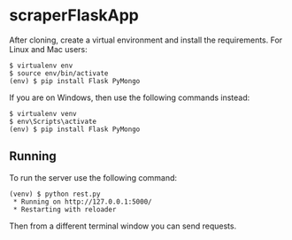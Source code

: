 # scraperFlaskApp
After cloning, create a virtual environment and install the requirements. For Linux and Mac users:

    $ virtualenv env
    $ source env/bin/activate
    (env) $ pip install Flask PyMongo

If you are on Windows, then use the following commands instead:

    $ virtualenv venv
    $ env\Scripts\activate
    (env) $ pip install Flask PyMongo

Running
-------

To run the server use the following command:

    (venv) $ python rest.py
     * Running on http://127.0.0.1:5000/
     * Restarting with reloader

Then from a different terminal window you can send requests.
